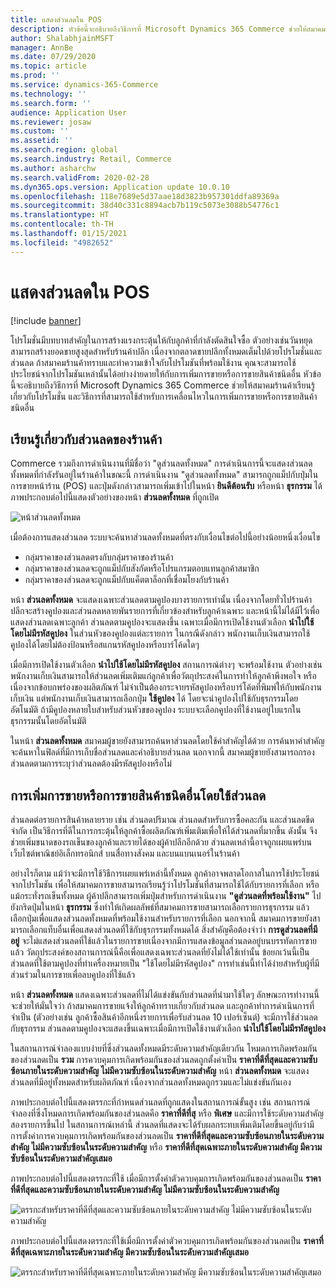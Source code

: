 ```yaml
---
title: แสดงส่วนลดใน POS
description: หัวข้อนี้จะอธิบายถึงวิธีการที่ Microsoft Dynamics 365 Commerce ช่วยให้สมาคมร้านค้าเรียนรู้เกี่ยวกับโปรโมชั่น และวิธีการที่สามารถใช้สำหรับการเคลื่อนไหวในการเพิ่มการขายหรือการขายสินค้าชนิดอื่น
author: ShalabhjainMSFT
manager: AnnBe
ms.date: 07/29/2020
ms.topic: article
ms.prod: ''
ms.service: dynamics-365-Commerce
ms.technology: ''
ms.search.form: ''
audience: Application User
ms.reviewer: josaw
ms.custom: ''
ms.assetid: ''
ms.search.region: global
ms.search.industry: Retail, Commerce
ms.author: asharchw
ms.search.validFrom: 2020-02-28
ms.dyn365.ops.version: Application update 10.0.10
ms.openlocfilehash: 118e7689e5d37aae18d3823b957301ddfa89369a
ms.sourcegitcommit: 38d40c331c8894acb7b119c5073e3088b54776c1
ms.translationtype: HT
ms.contentlocale: th-TH
ms.lasthandoff: 01/15/2021
ms.locfileid: "4982652"
---
```

# <a name="show-discounts-in-pos"></a>แสดงส่วนลดใน POS

[!include [banner](includes/banner.md)]

โปรโมชั่นมีบทบาทสำคัญในการสร้างแรงกระตุ้นให้กับลูกค้าที่กำลังตัดสินใจซื้อ ตัวอย่างเช่นวันหยุดสามารถสร้างยอดขายสูงสุดสำหรับร้านค้าปลีก เนื่องจากตลาดขายปลีกทั้งหมดเต็มไปด้วยโปรโมชั่นและส่วนลด ถ้าสมาคมร้านค้าทราบและทำความเข้าใจกับโปรโมชันที่พร้อมใช้งาน คุณจะสามารถใช้ประโยชน์จากโปรโมชันเหล่านั้นได้อย่างง่ายดายให้กับการเพิ่มการขายหรือการขายสินค้าชนิดอื่น หัวข้อนี้จะอธิบายถึงวิธีการที่ Microsoft Dynamics 365 Commerce ช่วยให้สมาคมร้านค้าเรียนรู้เกี่ยวกับโปรโมชั่น และวิธีการที่สามารถใช้สำหรับการเคลื่อนไหวในการเพิ่มการขายหรือการขายสินค้าชนิดอื่น

## <a name="learn-about-store-discounts"></a>เรียนรู้เกี่ยวกับส่วนลดของร้านค้า

Commerce รวมถึงการดำเนินงานที่มีชื่อว่า "ดูส่วนลดทั้งหมด" การดำเนินการนี้จะแสดงส่วนลดทั้งหมดที่กำลังรันอยู่ในร้านค้าในขณะนี้ การดำเนินงาน "ดูส่วนลดทั้งหมด" สามารถถูกแม็ปกับปุ่มในการขายหน้าร้าน (POS) และปุ่มดังกล่าวสามารถเพิ่มเข้าไปในหน้า **ยินดีต้อนรับ** หรือหน้า **ธุรกรรม** ได้ ภาพประกอบต่อไปนี้แสดงตัวอย่างของหน้า **ส่วนลดทั้งหมด** ที่ถูกเปิด

![หน้าส่วนลดทั้งหมด](./media/View_all_discounts.png "หน้าส่วนลดทั้งหมด")

เมื่อต้องการแสดงส่วนลด ระบบจะค้นหาส่วนลดทั้งหมดที่ตรงกับเงื่อนไขต่อไปนี้อย่างน้อยหนึ่งเงื่อนไข

- กลุ่มราคาของส่วนลดตรงกับกลุ่มราคาของร้านค้า
- กลุ่มราคาของส่วนลดจะถูกแม็ปกับสังกัดหรือโปรแกรมตอบแทนลูกค้าสมาชิก
- กลุ่มราคาของส่วนลดจะถูกแม็ปกับแค็ตตาล็อกที่เชื่อมโยงกับร้านค้า

หน้า **ส่วนลดทั้งหมด** จะแสดงเฉพาะส่วนลดตามคูปองบางรายการเท่านั้น เนื่องจากโดยทั่วไปร้านค้าปลีกจะสร้างคูปองและส่วนลดหลายพันรายการที่เกี่ยวข้องสำหรับลูกค้าเฉพาะ และหน้านี้ไม่ได้มีไว้เพื่อแสดงส่วนลดเฉพาะลูกค้า ส่วนลดตามคูปองจะแสดงขึ้น เฉพาะเมื่อมีการเปิดใช้งานตัวเลือก **นำไปใช้โดยไม่มีรหัสคูปอง** ในส่วนหัวของคูปองแต่ละรายการ ในกรณีดังกล่าว พนักงานเก็บเงินสามารถใช้คูปองได้โดยไม่ต้องป้อนหรือสแกนรหัสคูปองหรือบาร์โค้ดใดๆ

เมื่อมีการเปิดใช้งานตัวเลือก **นำไปใช้โดยไม่มีรหัสคูปอง** สถานการณ์ต่างๆ จะพร้อมใช้งาน ตัวอย่างเช่น พนักงานเก็บเงินสามารถให้ส่วนลดเพิ่มเติมแก่ลูกค้าเพื่อวัตถุประสงค์ในการทำให้ลูกค้าพึงพอใจ หรือเนื่องจากข้อบกพร่องของผลิตภัณฑ์ ไม่จำเป็นต้องกระจายรหัสคูปองหรือบาร์โค้ดที่พิมพ์ให้กับพนักงานเก็บเงิน แต่พนักงานเก็บเงินสามารถเลือกปุ่ม **ใช้คูปอง** ได้ โดยจะนำคูปองไปใช้กับธุรกรรมโดยอัตโนมัติ ถ้ามีคูปองหลายใบสำหรับส่วนหัวขของคูปอง ระบบจะเลือกคูปองที่ใช้งานอยู่ใบแรกในธุรกรรมนั้นโดยอัตโนมัติ

ในหน้า **ส่วนลดทั้งหมด** สมาคมผู้ขายยังสามารถค้นหาส่วนลดโดยใช้คำสำคัญได้ด้วย การค้นหาคำสำคัญจะค้นหาในฟิลด์ที่มีการเก็บชื่อส่วนลดและคำอธิบายส่วนลด นอกจากนี้ สมาคมผู้ขายยังสามารถกรองส่วนลดตามการระบุว่าส่วนลดต้องมีรหัสคูปองหรือไม่

## <a name="cross-sell-and-upsell-by-using-discounts"></a>การเพิ่มการขายหรือการขายสินค้าชนิดอื่นโดยใช้ส่วนลด

ส่วนลดต่อรายการสินค้าหลายราย เช่น ส่วนลดปริมาณ ส่วนลดสำหรับการซื้อคละกัน และส่วนลดขีดจำกัด เป็นวิธีการที่ดีในการกระตุ้นให้ลูกค้าซื้อผลิตภัณฑ์เพิ่มเติมเพื่อให้ได้ส่วนลดที่มากขึ้น ดังนั้น จึงช่วยเพิ่มขนาดของรถเข็นของลูกค้าและรายได้ของผู้ค้าปลีกอีกด้วย ส่วนลดเหล่านี้อาจถูกเผยแพร่บนเว็บไซต์พาณิชย์อิเล็กทรอนิกส์ บนสื่อทางสังคม และบนแบนเนอร์ในร้านค้า

อย่างไรก็ตาม แม้ว่าจะมีการใช้วิธีการเผยแพร่เหล่านี้ทั้งหมด ลูกค้าอาจพลาดโอกาสในการใช้ประโยชน์จากโปรโมชัน เพื่อให้สมาคมการขายสามารถเรียนรู้ว่าโปรโมชันที่สามารถใช้ได้กับรายการที่เลือก หรือแม้กระทั่งรถเข็นทั้งหมด ผู้ค้าปลีกสามารถเพิ่มปุ่มสำหรับการดำเนินงาน **"ดูส่วนลดที่พร้อมใช้งาน"** ไปยังกริดปุ่มในหน้า **ธุรกรรม** ซึ่งทำให้เกิดผลลัพธ์ที่สมาคมการขายสามารถเลือกรายการธุรกรรม แล้วเลือกปุ่มเพื่อแสดงส่วนลดทั้งหมดที่พร้อมใช้งานสำหรับรายการที่เลือก นอกจากนี้ สมาคมการขายยังสามารถเลือกแท็บอื่นเพื่อแสดงส่วนลดที่ใช้กับธุรกรรมทั้งหมดได้ สิ่งสำคัญคือต้องจำว่า **การดูส่วนลดที่มีอยู่** จะไม่แสดงส่วนลดที่ใช้แล้วในรายการขายเนื่องจากมีการแสดงข้อมูลส่วนลดอยู่บนบรรทัดการขายแล้ว วัตถุประสงค์ของสถานการณ์นี้คือเพื่อแสดงเฉพาะส่วนลดที่ยังไม่ได้ใช้เท่านั้น ข้อยกเว้นนี้เป็นส่วนลดที่ใช้ตามคูปองที่ทำเครื่องหมายเป็น "ใช้โดยไม่มีรหัสคูปอง" การทำเช่นนี้ทำได้ง่ายสำหรับผู้ที่มีส่วนร่วมในการขายเพื่อลบคูปองที่ใช้แล้ว

หน้า **ส่วนลดทั้งหมด** แสดงเฉพาะส่วนลดที่ไม่ได้แข่งขันกับส่วนลดที่นำมาใช้ใดๆ ลักษณะการทำงานนี้จะช่วยให้มั่นใจว่า ถ้าสมาคมการขายแจ้งให้ลูกค้าทราบเกี่ยวกับส่วนลด และลูกค้าทำการดำเนินการที่จำเป็น (ตัวอย่างเช่น ลูกค้าซื้อสินค้าอีกหนึ่งรายการเพื่อรับส่วนลด 10 เปอร์เซ็นต์) จะมีการใช้ส่วนลดกับธุรกรรม ส่วนลดตามคูปองจะแสดงขึ้นเฉพาะเมื่อมีการเปิดใช้งานตัวเลือก **นำไปใช้โดยไม่มีรหัสคูปอง**

ในสถานการณ์จำลองแบบง่ายที่ซึ่งส่วนลดทั้งหมดมีระดับความสำคัญเดียวกัน โหมดการเกิดพร้อมกันของส่วนลดเป็น **รวม** การควบคุมการเกิดพร้อมกันของส่วนลดถูกตั้งค่าเป็น **ราคาที่ดีที่สุดและความซับซ้อนภายในระดับความสำคัญ ไม่มีความซับซ้อนในระดับความสำคัญ** หน้า **ส่วนลดทั้งหมด** จะแสดงส่วนลดที่มีอยู่ทั้งหมดสำหรับผลิตภัณฑ์ เนื่องจากส่วนลดทั้งหมดถูกรวมและไม่แข่งขันกันเอง

ภาพประกอบต่อไปนี้แสดงตรรกะที่กำหนดส่วนลดที่ถูกแสดงในสถานการณ์ขั้นสูง เช่น สถานการณ์จำลองที่ซึ่งโหมดการเกิดพร้อมกันของส่วนลดคือ **ราคาที่ดีที่สุ** หรือ **พิเศษ** และมีการใช้ระดับความสำคัญสองรายการขึ้นไป ในสถานการณ์เหล่านี้ ส่วนลดที่แสดงจะได้รับผลกระทบเพิ่มเติมโดยขึ้นอยู่กับว่ามีการตั้งค่าการควบคุมการเกิดพร้อมกันของส่วนลดเป็น **ราคาที่ดีที่สุดและความซับซ้อนภายในระดับความสำคัญ ไม่มีความซับซ้อนในระดับความสำคัญ** หรือ **ราคาที่ดีที่สุดเฉพาะภายในระดับความสำคัญ มีความซับซ้อนในระดับความสำคัญเสมอ**

ภาพประกอบต่อไปนี้แสดงตรรกะที่ใช้ เมื่อมีการตั้งค่าตัวควบคุมการเกิดพร้อมกันของส่วนลดเป็น **ราคาที่ดีที่สุดและความซับซ้อนภายในระดับความสำคัญ ไม่มีความซับซ้อนในระดับความสำคัญ**

![ตรรกะสำหรับราคาที่ดีที่สุดและความซับซ้อนภายในระดับความสำคัญ ไม่มีความซับซ้อนในระดับความสำคัญ](./media/Model_1.png "ตรรกะสำหรับราคาที่ดีที่สุดและความซับซ้อนภายในระดับความสำคัญ ต้องไม่มีความซับซ้อนในระดับความสำคัญ")

ภาพประกอบต่อไปนี้แสดงตรรกะที่ใช้เมื่อมีการตั้งค่าตัวควบคุมการเกิดพร้อมกันของส่วนลดเป็น **ราคาที่ดีที่สุดเฉพาะภายในระดับความสำคัญ มีความซับซ้อนในระดับความสำคัญเสมอ**

![ตรรกะสำหรับราคาที่ดีที่สุดเฉพาะภายในระดับความสำคัญ มีความซับซ้อนในระดับความสำคัญเสมอ](./media/Model_2.png "ตรรกะสำหรับราคาที่ดีที่สุดเฉพาะภายในระดับความสำคัญ มีความซับซ้อนในระดับความสำคัญเสมอ")
